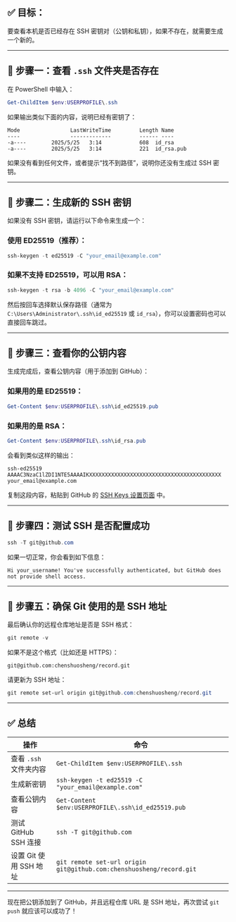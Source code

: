 ## ✅ 目标：
要查看本机是否已经存在 SSH 密钥对（公钥和私钥），如果不存在，就需要生成一个新的。



---

## 🧰 步骤一：查看 `.ssh` 文件夹是否存在

在 PowerShell 中输入：

```powershell
Get-ChildItem $env:USERPROFILE\.ssh
```

如果输出类似下面的内容，说明已经有密钥了：

```
Mode                LastWriteTime         Length Name
----                -------------         ------ ----
-a----        2025/5/25   3:14            608  id_rsa
-a----        2025/5/25   3:14            221  id_rsa.pub
```

如果没有看到任何文件，或者提示“找不到路径”，说明你还没有生成过 SSH 密钥。



---

## 🔐 步骤二：生成新的 SSH 密钥

如果没有 SSH 密钥，请运行以下命令来生成一个：

### 使用 ED25519（推荐）：
```powershell
ssh-keygen -t ed25519 -C "your_email@example.com"
```

### 如果不支持 ED25519，可以用 RSA：
```powershell
ssh-keygen -t rsa -b 4096 -C "your_email@example.com"
```

然后按回车选择默认保存路径（通常为 `C:\Users\Administrator\.ssh\id_ed25519` 或 `id_rsa`），你可以设置密码也可以直接回车跳过。



---

## 📄 步骤三：查看你的公钥内容

生成完成后，查看公钥内容（用于添加到 GitHub）：

### 如果用的是 ED25519：
```powershell
Get-Content $env:USERPROFILE\.ssh\id_ed25519.pub
```

### 如果用的是 RSA：
```powershell
Get-Content $env:USERPROFILE\.ssh\id_rsa.pub
```

会看到类似这样的输出：

```
ssh-ed25519 AAAAC3NzaC1lZDI1NTE5AAAAIKXXXXXXXXXXXXXXXXXXXXXXXXXXXXXXXXXXXXXXXXXX your_email@example.com
```

复制这段内容，粘贴到 GitHub 的 [SSH Keys 设置页面](https://github.com/settings/keys) 中。



---

## 🧪 步骤四：测试 SSH 是否配置成功

```powershell
ssh -T git@github.com
```

如果一切正常，你会看到如下信息：

```
Hi your_username! You've successfully authenticated, but GitHub does not provide shell access.
```



---

## 🔄 步骤五：确保 Git 使用的是 SSH 地址

最后确认你的远程仓库地址是否是 SSH 格式：

```powershell
git remote -v
```

如果不是这个格式（比如还是 HTTPS）：

```text
git@github.com:chenshuosheng/record.git
```

请更新为 SSH 地址：

```powershell
git remote set-url origin git@github.com:chenshuosheng/record.git
```

---

## ✅ 总结

| 操作                   | 命令                                                         |
| ---------------------- | ------------------------------------------------------------ |
| 查看 `.ssh` 文件夹内容 | `Get-ChildItem $env:USERPROFILE\.ssh`                        |
| 生成新密钥             | `ssh-keygen -t ed25519 -C "your_email@example.com"`          |
| 查看公钥内容           | `Get-Content $env:USERPROFILE\.ssh\id_ed25519.pub`           |
| 测试 GitHub SSH 连接   | `ssh -T git@github.com`                                      |
| 设置 Git 使用 SSH 地址 | `git remote set-url origin git@github.com:chenshuosheng/record.git` |

---

现在把公钥添加到了 GitHub，并且远程仓库 URL 是 SSH 地址，再次尝试 `git push` 就应该可以成功了！
